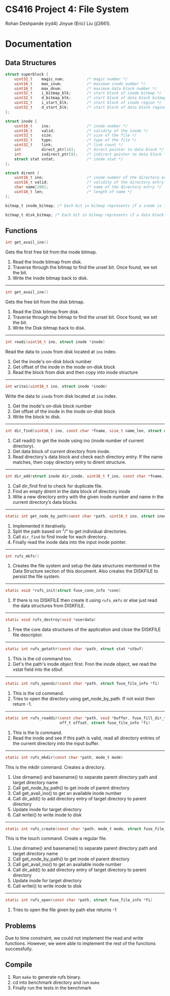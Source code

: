 # CS416 Project 4: File System
Rohan Deshpande (ryd4) Jinyue (Eric) Liu (jl2661).

# Documentation

## Data Structures
```c
struct superblock {
	uint32_t	magic_num;			/* magic number */
	uint16_t	max_inum;			/* maximum inode number */
	uint16_t	max_dnum;			/* maximum data block number */
	uint32_t	i_bitmap_blk;		/* start block of inode bitmap */
	uint32_t	d_bitmap_blk;		/* start block of data block bitmap */
	uint32_t	i_start_blk;		/* start block of inode region */
	uint32_t	d_start_blk;		/* start block of data block region */
};

struct inode {
	uint16_t	ino;				/* inode number */
	uint16_t	valid;				/* validity of the inode */
	uint32_t	size;				/* size of the file */
	uint32_t	type;				/* type of the file */
	uint32_t	link;				/* link count */
	int			direct_ptr[16];		/* direct pointer to data block */
	int			indirect_ptr[8];	/* indirect pointer to data block */
	struct stat	vstat;				/* inode stat */
};

struct dirent {
	uint16_t ino;					/* inode number of the directory entry */
	uint16_t valid;					/* validity of the directory entry */
	char name[208];					/* name of the directory entry */
	uint16_t len;					/* length of name */
};
```

```c
bitmap_t inode_bitmap; /* Each bit in bitmap represents if a inode is free or not*/

bitmap_t disk_bitmap; /* Each bit in bitmap represents if a data block on disk is free or not*/
```
## Functions

```c
int get_avail_ino()
```
Gets the first free bit from the inode bitmap.

1. Read the Inode bitmap from disk.
2. Traverse through the bitmap to find the unset bit. Once found,
we set the bit.
3. Write the Inode bitmap back to disk.

-----
```c
int get_avail_ino()
```
Gets the free bit from the disk bitmap.

1. Read the Disk bitmap from disk.
2. Traverse through the bitmap to find the unset bit. Once found,
we set the bit.
3. Write the Disk bitmap back to disk.

-----
```c
int readi(uint16_t ino, struct inode *inode)
```
Read the data to ```inode``` from disk located at ```ino``` index.

1. Get the inode's on-disk block number
2. Get offset of the inode in the inode on-disk block
3. Read the block from disk and then copy into inode structure
-----
```c
int writei(uint16_t ino, struct inode *inode)
```
Write the data to ```inode``` from disk located at ```ino``` index.

1. Get the inode's on-disk block number
2. Get offset of the inode in the inode on-disk block
3. Write the block to disk.
-----
```c
int dir_find(uint16_t ino, const char *fname, size_t name_len, struct dirent *dirent)
```
1. Call readi() to get the inode using ino (inode number of current directory).
2. Get data block of current directory from inode.
3. Read directory's data block and check each directory entry. If the name matches, then copy directory entry to dirent structure.
-----
```c
int dir_add(struct inode dir_inode, uint16_t f_ino, const char *fname, size_t name_len)
```
1. Call dir_find first to check for duplicate file.
2. Find an empty dirent in the data block of directory inode
3. Wite a new directory entry with the given inode number and name
in the current directory’s data blocks.
-----
```c
static int get_node_by_path(const char *path, uint16_t ino, struct inode *inode)
```
1. Implemented it iteratively.
2. Split the path based on "/" to get individual directories.
3. Call ```dir_find``` to find inode for each directory.
4. Finally read the inode data into the input inode pointer.
-----
```c
int rufs_mkfs()
```
1. Creates the file system and setup the data structures mentioned in the Data Structure section of this document.
Also creates the DISKFILE to persist the file system.
----
```c
static void *rufs_init(struct fuse_conn_info *conn)
```
1. If there is no DISKFILE then create it using ```rufs_mkfs``` or else just read the 
data structures from DISKFILE.
-----
```c
static void rufs_destroy(void *userdata)
```
1. Free the core data structures of the application and close the DISKFILE file descriptor.
-----
```c
static int rufs_getattr(const char *path, struct stat *stbuf)
```
1. This is the cd command too.
2. Get's the path's inode object first. Fron the inode object, we read the vstat field into the stbuf.
-----
```c
static int rufs_opendir(const char *path, struct fuse_file_info *fi)
```
1. This is the cd command.
2. Tries to open the directory using get_node_by_path. If not exist then return -1.
-----
```c
static int rufs_readdir(const char *path, void *buffer, fuse_fill_dir_t filler,
						off_t offset, struct fuse_file_info *fi)
```
1. This is the ls command.
2. Read the inode and see if this path is valid, read all directory entries
of the current directory into the input buffer. 
-----
```c
static int rufs_mkdir(const char *path, mode_t mode)
```
This is the mkdir command. Creates a directory.
1. Use dirname() and basename() to separate parent directory path and target directory name
2. Call get_node_by_path() to get inode of parent directory
3. Call get_avail_ino() to get an available inode number
4. Call dir_add() to add directory entry of target directory to parent directory
5. Update inode for target directory
6. Call writei() to write inode to disk
-----
```c
static int rufs_create(const char *path, mode_t mode, struct fuse_file_info *fi)
```
This is the touch command. Create a regular file.
1. Use dirname() and basename() to separate parent directory path and target directory name
2. Call get_node_by_path() to get inode of parent directory
3. Call get_avail_ino() to get an available inode number
4. Call dir_add() to add directory entry of target directory to parent directory
5. Update inode for target directory
6. Call writei() to write inode to disk
-----
```c
static int rufs_open(const char *path, struct fuse_file_info *fi)
```
1. Tries to open the file given by path else returns -1

## Problems

Due to time constraint, we could not implement the read and write functions. However,
we were able to implement the rest of the functions successfully.

## Compile

1. Run ```make``` to generate rufs binary.
2. cd into benchmark directory and run ```make```
3. Finally run the tests in the benchmark